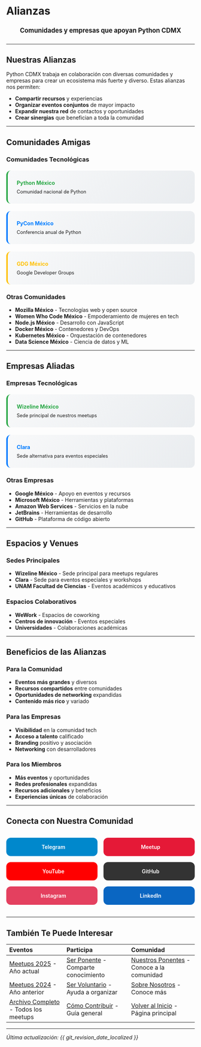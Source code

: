 # Alianzas <i class="fas fa-handshake"></i>

<div align="center" style="font-size: 1.2em; margin: 1.5em 0;">
  <b>Comunidades y empresas que apoyan Python CDMX</b>
</div>

---

## <i class="fas fa-heart"></i> Nuestras Alianzas

Python CDMX trabaja en colaboración con diversas comunidades y empresas para crear un ecosistema más fuerte y diverso. Estas alianzas nos permiten:

- **Compartir recursos** y experiencias
- **Organizar eventos conjuntos** de mayor impacto
- **Expandir nuestra red** de contactos y oportunidades
- **Crear sinergias** que benefician a toda la comunidad

---

## <i class="fas fa-users"></i> Comunidades Amigas

### <i class="fas fa-star"></i> Comunidades Tecnológicas

<div class="communities-grid" style="display: grid; grid-template-columns: repeat(auto-fit, minmax(300px, 1fr)); gap: 20px; margin: 20px 0;">

<div class="community-card" style="background: linear-gradient(135deg, #f8f9fa 0%, #e9ecef 100%); padding: 1.5rem; border-radius: 12px; border-left: 4px solid #28a745;">
  <h4 style="margin: 0 0 0.5rem 0; color: #28a745;"><i class="fas fa-users"></i> Python México</h4>
  <p style="margin: 0; font-size: 0.9em;">Comunidad nacional de Python</p>
</div>

<div class="community-card" style="background: linear-gradient(135deg, #f8f9fa 0%, #e9ecef 100%); padding: 1.5rem; border-radius: 12px; border-left: 4px solid #007bff;">
  <h4 style="margin: 0 0 0.5rem 0; color: #007bff;"><i class="fas fa-users"></i> PyCon México</h4>
  <p style="margin: 0; font-size: 0.9em;">Conferencia anual de Python</p>
</div>

<div class="community-card" style="background: linear-gradient(135deg, #f8f9fa 0%, #e9ecef 100%); padding: 1.5rem; border-radius: 12px; border-left: 4px solid #ffc107;">
  <h4 style="margin: 0 0 0.5rem 0; color: #ffc107;"><i class="fas fa-users"></i> GDG México</h4>
  <p style="margin: 0; font-size: 0.9em;">Google Developer Groups</p>
</div>

</div>

### <i class="fas fa-list"></i> Otras Comunidades

- **Mozilla México** - Tecnologías web y open source
- **Women Who Code México** - Empoderamiento de mujeres en tech
- **Node.js México** - Desarrollo con JavaScript
- **Docker México** - Contenedores y DevOps
- **Kubernetes México** - Orquestación de contenedores
- **Data Science México** - Ciencia de datos y ML

---

## <i class="fas fa-building"></i> Empresas Aliadas

### <i class="fas fa-star"></i> Empresas Tecnológicas

<div class="companies-grid" style="display: grid; grid-template-columns: repeat(auto-fit, minmax(300px, 1fr)); gap: 20px; margin: 20px 0;">

<div class="company-card" style="background: linear-gradient(135deg, #f8f9fa 0%, #e9ecef 100%); padding: 1.5rem; border-radius: 12px; border-left: 4px solid #28a745;">
  <h4 style="margin: 0 0 0.5rem 0; color: #28a745;"><i class="fas fa-building"></i> Wizeline México</h4>
  <p style="margin: 0; font-size: 0.9em;">Sede principal de nuestros meetups</p>
</div>

<div class="company-card" style="background: linear-gradient(135deg, #f8f9fa 0%, #e9ecef 100%); padding: 1.5rem; border-radius: 12px; border-left: 4px solid #007bff;">
  <h4 style="margin: 0 0 0.5rem 0; color: #007bff;"><i class="fas fa-building"></i> Clara</h4>
  <p style="margin: 0; font-size: 0.9em;">Sede alternativa para eventos especiales</p>
</div>

</div>

### <i class="fas fa-list"></i> Otras Empresas

- **Google México** - Apoyo en eventos y recursos
- **Microsoft México** - Herramientas y plataformas
- **Amazon Web Services** - Servicios en la nube
- **JetBrains** - Herramientas de desarrollo
- **GitHub** - Plataforma de código abierto

---

## <i class="fas fa-map-marker-alt"></i> Espacios y Venues

### <i class="fas fa-star"></i> Sedes Principales

- **Wizeline México** - Sede principal para meetups regulares
- **Clara** - Sede para eventos especiales y workshops
- **UNAM Facultad de Ciencias** - Eventos académicos y educativos

### <i class="fas fa-list"></i> Espacios Colaborativos

- **WeWork** - Espacios de coworking
- **Centros de innovación** - Eventos especiales
- **Universidades** - Colaboraciones académicas

---

## <i class="fas fa-handshake"></i> Beneficios de las Alianzas

### <i class="fas fa-users"></i> Para la Comunidad
- **Eventos más grandes** y diversos
- **Recursos compartidos** entre comunidades
- **Oportunidades de networking** expandidas
- **Contenido más rico** y variado

### <i class="fas fa-building"></i> Para las Empresas
- **Visibilidad** en la comunidad tech
- **Acceso a talento** calificado
- **Branding** positivo y asociación
- **Networking** con desarrolladores

### <i class="fas fa-star"></i> Para los Miembros
- **Más eventos** y oportunidades
- **Redes profesionales** expandidas
- **Recursos adicionales** y beneficios
- **Experiencias únicas** de colaboración

---

## <i class="fas fa-link"></i> Conecta con Nuestra Comunidad

<div class="community-links" style="display: grid; grid-template-columns: repeat(auto-fit, minmax(200px, 1fr)); gap: 1rem; margin: 2rem 0;">
    <a href="https://t.me/PythonCDMX" target="_blank" rel="noopener noreferrer" style="background: #0088cc; color: white; padding: 1rem; border-radius: 12px; text-decoration: none; text-align: center; font-weight: 600; transition: all 0.3s ease; display: flex; align-items: center; justify-content: center; gap: 0.5rem;">
        <i class="fab fa-telegram"></i> Telegram
    </a>
    <a href="https://www.meetup.com/python-mexico" target="_blank" rel="noopener noreferrer" style="background: #e51937; color: white; padding: 1rem; border-radius: 12px; text-decoration: none; text-align: center; font-weight: 600; transition: all 0.3s ease; display: flex; align-items: center; justify-content: center; gap: 0.5rem;">
        <i class="fab fa-meetup"></i> Meetup
    </a>
    <a href="https://www.youtube.com/@PythonMexico" target="_blank" rel="noopener noreferrer" style="background: #ff0000; color: white; padding: 1rem; border-radius: 12px; text-decoration: none; text-align: center; font-weight: 600; transition: all 0.3s ease; display: flex; align-items: center; justify-content: center; gap: 0.5rem;">
        <i class="fab fa-youtube"></i> YouTube
    </a>
    <a href="https://github.com/PythonMexico/pythonCDMX" target="_blank" rel="noopener noreferrer" style="background: #333; color: white; padding: 1rem; border-radius: 12px; text-decoration: none; text-align: center; font-weight: 600; transition: all 0.3s ease; display: flex; align-items: center; justify-content: center; gap: 0.5rem;">
        <i class="fab fa-github"></i> GitHub
    </a>
    <a href="https://www.instagram.com/pythoncdmx/" target="_blank" rel="noopener noreferrer" style="background: #E4405F; color: white; padding: 1rem; border-radius: 12px; text-decoration: none; text-align: center; font-weight: 600; transition: all 0.3s ease; display: flex; align-items: center; justify-content: center; gap: 0.5rem;">
        <i class="fab fa-instagram"></i> Instagram
    </a>
    <a href="https://www.linkedin.com/groups/13126454/" target="_blank" rel="noopener noreferrer" style="background: #0A66C2; color: white; padding: 1rem; border-radius: 12px; text-decoration: none; text-align: center; font-weight: 600; transition: all 0.3s ease; display: flex; align-items: center; justify-content: center; gap: 0.5rem;">
        <i class="fab fa-linkedin"></i> LinkedIn
    </a>
</div>

---

## <i class="fas fa-star"></i> También Te Puede Interesar

| <i class="fas fa-calendar"></i> **Eventos** | <i class="fas fa-microphone"></i> **Participa** | <i class="fas fa-users"></i> **Comunidad** |
|:---|:---|:---|
| [Meetups 2025](/meetups/2025/) - Año actual | [Ser Ponente](/comunidad/ponentes) - Comparte conocimiento | [Nuestros Ponentes](/comunidad/ponentes) - Conoce a la comunidad |
| [Meetups 2024](/meetups/2024/) - Año anterior | [Ser Voluntario](/comunidad/voluntarios) - Ayuda a organizar | [Sobre Nosotros](/about) - Conoce más |
| [Archivo Completo](/meetups/) - Todos los meetups | [Cómo Contribuir](/comunidad/como-contribuir) - Guía general | [Volver al Inicio](/) - Página principal |

---

*<i class="fas fa-clock"></i> Última actualización: {{ git_revision_date_localized }}*
